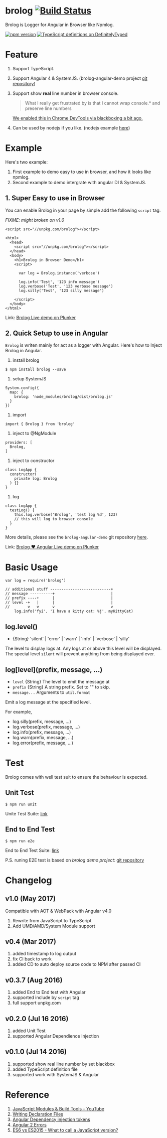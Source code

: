 # brolog  [![Build Status](https://travis-ci.org/zixia/brolog.svg?branch=master)](https://travis-ci.org/zixia/brolog)

Brolog is Logger for Angular in Browser like Npmlog.

[![npm version](https://badge.fury.io/js/brolog.svg)](https://badge.fury.io/js/brolog)
[![TypeScript definitions on DefinitelyTyped](http://definitelytyped.org/badges/standard-flat.svg)](http://definitelytyped.org)

# Feature

1. Support TypeScript.
1. Support Angular 4 & SystemJS. (brolog-angular-demo project [git repository](https://github.com/zixia/brolog-angular-demo))
1. Support show **real** line number in browser console.
    > What I really get frustrated by is that I cannot wrap console.* and preserve line numbers

    [We enabled this in Chrome DevTools via blackboxing a bit ago.](https://gist.github.com/paulirish/c307a5a585ddbcc17242)
1. Can be used by nodejs if you like. (nodejs example [here](https://github.com/zixia/brolog/blob/master/example/npm-like-logger.js))

# Example

Here's two example:

1. First example to demo easy to use in browser, and how it looks like npmlog.
1. Second example to demo intergrate with angular DI & SystemJS.

## 1. Super Easy to use in Browser

You can enable Brolog in your page by simple add the following `script` tag.

_FIXME: might broken on v1.0_

```
<script src="//unpkg.com/brolog"></script>
```

```
<html>
  <head>
    <script src="//unpkg.com/brolog"></script>
  </head>
  <body>
    <h1>Brolog in Browser Demo</h1>
    <script>

      var log = Brolog.instance('verbose')

      log.info('Test', '123 info message')
      log.verbose('Test', '123 verbose message')
      log.silly('Test', '123 silly message')

    </script>
  </body>
</html>
```

Link: [Brolog Live demo on Plunker](http://embed.plnkr.co/tvO9MHscHuOM5XvZRIU6/)

## 2. Quick Setup to use in Angular

`Brolog` is writen mainly for act as a logger with Angular. Here's how to Inject Brolog in Angular.

1. install brolog
  ```
  $ npm install brolog --save
  ```

1. setup SystemJS
  ```
  System.config({
    map: {
      brolog: 'node_modules/brolog/dist/brolog.js'
    }
  })
  ```

1. import
  ```
  import { Brolog } from 'brolog'
  ```

1. inject to @NgModule
  ```
  providers: [
    Brolog,
  ]
  ```

1. inject to constructor
  ```
  class LogApp {
    constructor(
      private log: Brolog
    ) {}
  }
  ```

1. log
  ```
  class LogApp {
    testLog() {
      this.log.verbose('Brolog', 'test log %d', 123)
      // this will log to browser console
    }
  }
  ```

More details, please see the `brolog-angular-demo` git repository [here](https://github.com/zixia/brolog-angular-demo).

Link: [Brolog ♥ Angular Live demo on Plunker](https://embed.plnkr.co/H8AqilBEAvHX6XvKarI7/)

# Basic Usage

```
var log = require('brolog')

// additional stuff ---------------------------+
// message ----------+                         |
// prefix ----+      |                         |
// level -+   |      |                         |
//        v   v      v                         v
    log.info('fyi', 'I have a kitty cat: %j', myKittyCat)
```

## log.level()

* {String} 'silent' | 'error' | 'warn' | 'info' | 'verbose' | 'silly'

The level to display logs at.  Any logs at or above this level will be
displayed.  The special level `silent` will prevent anything from being
displayed ever.

## log\[level](prefix, message, ...)

* `level` {String} The level to emit the message at
* `prefix` {String} A string prefix.  Set to "" to skip.
* `message...` Arguments to `util.format`

Emit a log message at the specified level.

For example,

* log.silly(prefix, message, ...)
* log.verbose(prefix, message, ...)
* log.info(prefix, message, ...)
* log.warn(prefix, message, ...)
* log.error(prefix, message, ...)

# Test

Brolog comes with well test suit to ensure the behaviour is expected.

## Unit Test

```
$ npm run unit
```

Unite Test Suite: [link](https://github.com/zixia/brolog/tree/master/test/unit)

## End to End Test

```
$ npm run e2e
```

End to End Test Suite: [link](https://github.com/zixia/brolog/tree/master/test/e2e)

P.S. runing E2E test is based on *brolog demo project*: [git repository](https://github.com/zixia/brolog-angular-demo)

# Changelog

## v1.0 (May 2017)

Compatible with AOT & WebPack with Angular v4.0

1. Rewrite from JavaScript to TypeScript
1. Add UMD/AMD/System Module support

## v0.4 (Mar 2017)

1. added timestamp to log output
1. fix CI back to work
1. added CD to auto deploy source code to NPM after passed CI

## v0.3.7 (Aug 2016)

1. added End to End test with Angular
1. supported include by `script` tag
1. full support unpkg.com

## v0.2.0 (Jul 16 2016)

1. added Unit Test
1. supported Angular Dependience Injection

## v0.1.0 (Jul 14 2016)

1. supported show real line number by set blackbox
1. added TypeScript definition file
1. supported work with SystemJS & Angular


# Reference

1. [JavaScript Modules & Build Tools - YouTube](https://www.youtube.com/watch?v=U4ja6HeBm6s)
2. [Writing Declaration Files](https://www.typescriptlang.org/docs/handbook/writing-declaration-files.html)
3. [Angular Dependency injection tokens](https://angular.io/docs/ts/latest/guide/dependency-injection.html#!#token)
4. [Angular 2 Errors](https://daveceddia.com/angular-2-errors/)
1. [ES6 vs ES2015 - What to call a JavaScript version?](https://bytearcher.com/articles/es6-vs-es2015-name/)
